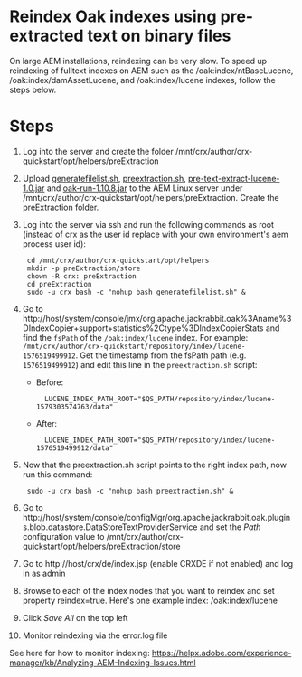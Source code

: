 # Reindex Oak indexes using pre-extracted text on binary files
On large AEM installations, reindexing can be very slow.  To speed up reindexing of fulltext indexes on AEM such as the /oak:index/ntBaseLucene, /oak:index/damAssetLucene, and /oak:index/lucene indexes, follow the steps below.

# Steps
1. Log into the server and create the folder /mnt/crx/author/crx-quickstart/opt/helpers/preExtraction
2. Upload [generatefilelist.sh](generatefilelist.sh), [preextraction.sh](preextraction.sh), [pre-text-extract-lucene-1.0.jar](pre-text-extract-lucene-1.0.jar) and [oak-run-1.10.8.jar](https://repo1.maven.org/maven2/org/apache/jackrabbit/oak-run/1.10.8/oak-run-1.10.8.jar) to the AEM Linux server under /mnt/crx/author/crx-quickstart/opt/helpers/preExtraction.  Create the preExtraction folder.
3. Log into the server via ssh and run the following commands as root (instead of crx as the user id replace with your own environment's aem process user id):
    
        cd /mnt/crx/author/crx-quickstart/opt/helpers
        mkdir -p preExtraction/store
        chown -R crx: preExtraction
        cd preExtraction
        sudo -u crx bash -c "nohup bash generatefilelist.sh" &
4. Go to http://host/system/console/jmx/org.apache.jackrabbit.oak%3Aname%3DIndexCopier+support+statistics%2Ctype%3DIndexCopierStats and find the ```fsPath``` of the ```/oak:index/lucene``` index.  For example: ```/mnt/crx/author/crx-quickstart/repository/index/lucene-1576519499912```.  Get the timestamp from the fsPath path (e.g. ```1576519499912```) and edit this line in the ```preextraction.sh``` script:

    * Before:

            LUCENE_INDEX_PATH_ROOT="$QS_PATH/repository/index/lucene-1579303574763/data"

    * After:
 
            LUCENE_INDEX_PATH_ROOT="$QS_PATH/repository/index/lucene-1576519499912/data"

5. Now that the preextraction.sh script points to the right index path, now run this command:

        sudo -u crx bash -c "nohup bash preextraction.sh" &
    
6. Go to http://host/system/console/configMgr/org.apache.jackrabbit.oak.plugins.blob.datastore.DataStoreTextProviderService and set the *Path* configuration value to /mnt/crx/author/crx-quickstart/opt/helpers/preExtraction/store
7. Go to http://host/crx/de/index.jsp (enable CRXDE if not enabled) and log in as admin
8. Browse to each of the index nodes that you want to reindex and set property reindex=true.  Here's one example index:
        /oak:index/lucene
9. Click *Save All* on the top left
10. Monitor reindexing via the error.log file

See here for how to monitor indexing:
https://helpx.adobe.com/experience-manager/kb/Analyzing-AEM-Indexing-Issues.html
